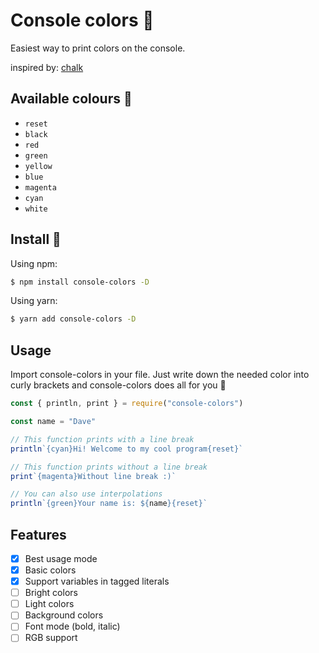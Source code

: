 # Console colors :tada:
Easiest way to print colors on the console. 

inspired by: [chalk](https://github.com/chalk/chalk)

## Available colours :art:
- `reset`
- `black`
- `red`
- `green`
- `yellow`
- `blue`
- `magenta`
- `cyan`
- `white`

## Install :rocket:

Using npm:

```bash
$ npm install console-colors -D
```

Using yarn:
```bash
$ yarn add console-colors -D
```

## Usage
Import console-colors in your file. Just write down the needed color into curly brackets and console-colors does all for you :muscle:

```javascript
const { println, print } = require("console-colors")

const name = "Dave"

// This function prints with a line break
println`{cyan}Hi! Welcome to my cool program{reset}`

// This function prints without a line break
print`{magenta}Without line break :)`

// You can also use interpolations
println`{green}Your name is: ${name}{reset}`
```

## Features
- [x] Best usage mode
- [x] Basic colors
- [x] Support variables in tagged literals
- [ ] Bright colors
- [ ] Light colors
- [ ] Background colors
- [ ] Font mode (bold, italic)
- [ ] RGB support
